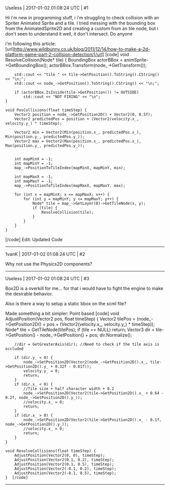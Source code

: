 Useless | 2017-01-02 01:08:24 UTC | #1

Hi i'm new in programming stuff, i i'm struggling to check collision with an Spriter Animated Sprite and a tile. I tried messing with the bounding box from the AnimatedSprite2D and creating a custom from an tile node, but i don't seen to understand it well, it don't intersect. Do anyone 


i'm following this article: [url]http://www.wildbunny.co.uk/blog/2011/12/14/how-to-make-a-2d-platform-game-part-2-collision-detection/[/url]
[code]
    void ResolveCollision(Node* tile) {
        BoundingBox actorBBox = animSprite->GetBoundingBox();
        actorBBox.Transform(node_->GetTransform());

        std::cout << "tile " << tile->GetPosition().ToString().CString() << "\n;";
        std::cout << node_->GetPosition().ToString().CString() << "\n;";

        if (actorBBox.IsInside(tile->GetPosition()) != OUTSIDE)
            std::cout << "NOT FIRING" << "\n";
    }

    void PosCollisions(float timeStep) {
        Vector2 position = node_->GetPosition2D() + Vector2(0, 0.5f);
        Vector2 predictedPos = position + (Vector2(velocity.x_, velocity.y_) * timeStep);

        Vector2 min = Vector2(Min(position.x_, predictedPos.x_), Min(position.y_, predictedPos.y_));
        Vector2 max = Vector2(Max(position.x_, predictedPos.x_), Max(position.y_, predictedPos.y_));


        int mapMinX = -1;
        int mapMinY = -1;
        map_->PositionToTileIndex(mapMinX, mapMinY, min);

        int mapMaxX = -1;
        int mapMaxY = -1;
        map_->PositionToTileIndex(mapMaxX, mapMaxY, max);

        for (int x = mapMinX; x <= mapMaxX; x++) {
            for (int y = mapMinY; y <= mapMaxY; y++) {
                Node* tile = map_->GetLayer(0)->GetTileNode(x, y);
                if (tile) {
                    ResolveCollision(tile);
                }
            }
        }
    }
[/code]
Edit: Updated Code

-------------------------

1vanK | 2017-01-02 01:08:24 UTC | #2

Why not use the Physics2D components?

-------------------------

Useless | 2017-01-02 01:08:24 UTC | #3

Box2D is a overkill for me... for that i would have to fight the engine to make the desirable behavior.

Also is there a way to setup a static bbox on the scml file?


Made something a bit simpler:
Point based
[code]      void AdjustPosition(Vector2 pos, float timeStep) {
        Vector2 tilePos = (node_->GetPosition2D() + pos + (Vector2(velocity.x_, velocity.y_) * timeStep));
        Node* tile = GetTileNode(tilePos);
        if (tile == NULL)
            return;
        Vector3 dir = tile->GetPosition() - node_->GetPosition() + pos;
        dir.Normalize();

        //dir = GetGreaterAxis(dir); //Need to check if the tile axis is occluded

        if (dir.y_ < 0) {
            node_->SetPosition2D(Vector2(node_->GetPosition2D().x_, tile->GetPosition2D().y_ + 0.32f - 0.01f));
            velocity.y_ = 0;
            return;
        }
        if (dir.x_ < 0) {
            //Tile size + half character width + 0.2
            node_->SetPosition2D(Vector2(tile->GetPosition2D().x_ + 0.64 - 0.2f, node_->GetPosition2D().y_));
            //velocity.x_ = 0;
            return;
        }
        if (dir.x_ > 0) {
            node_->SetPosition2D(Vector2(tile->GetPosition2D().x_ - 0.1f, node_->GetPosition2D().y_));
            //velocity.x_ = 0;
            return;
        }
    }

    void ResolveCollisions(float timeStep) {
        AdjustPosition(Vector2(0, 0), timeStep);
        AdjustPosition(Vector2(0.1, 0.2), timeStep);
        AdjustPosition(Vector2(0.1, 0.5), timeStep);
        AdjustPosition(Vector2(-0.1, 0.2), timeStep);
        AdjustPosition(Vector2(-0.1, 0.5), timeStep);
    }  [/code]

-------------------------

